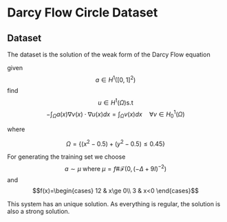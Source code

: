 # Darcy Flow Circle Dataset

## Dataset

The dataset is the solution of the weak form of the Darcy Flow equation

given $$a\in H^{1}([0,1]^{2})$$
find
$$u\in H^{1}(\Omega) \text{s.t} $$ 
$$-\int_{\Omega}a(x) \nabla v(x) \cdot \nabla u(x)dx=\int_{\Omega}v(x)dx \quad \forall v\in H_{0}^{1}(\Omega)$$

where 

$$\Omega=\{(x^{2}-0.5)+(y^{2}-0.5)\le 0.45\}$$ 

For generating the training set we choose
$$a \sim \mu \text { where } \mu=f\#\mathcal{F}\left(0,(-\Delta+9 I)^{-2}\right)$$ and $$f(x)=\begin{cases}
12 & x\ge 0\\
3 & x<0
\end{cases}$$

This system has an unique solution. As everything is regular, the solution is also a strong solution.

